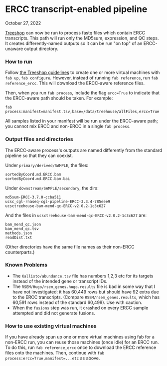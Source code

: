 # ERCC transcript-enabled pipeline
October 27, 2022

[Treeshop](treeshop.md) can now be run to process fastq files which contain ERCC transcripts.
This path will run only the MD5sum, expression, and QC steps.
It creates differently-named outputs so it can be run "on top" of an ERCC-unaware output directory.

### How to run
Follow [the Treeshop guidelines](treeshop.md) to create one or more virtual machines with `fab up`, `fab configure`. 
However, instead of running `fab reference`, run `fab reference_ercc`. This will download the ERCC-aware reference files.

Then, when you run `fab process`, include the flag `ercc=True` to indicate that the ERCC-aware path should be taken. For example:
```
fab process:manifest=manifest.tsv,base=/data/treehouse/allFiles,ercc=True
```
All samples listed in your manifest will be run under the ERCC-aware path; you cannot mix ERCC and non-ERCC in a single `fab process`.

### Output files and directories
The ERCC-aware process's outputs are named differently from the standard pipeline so that they can coexist.

Under `primary/derived/SAMPLE`, the files:
```
sortedByCoord.md.ERCC.bam
sortedByCoord.md.ERCC.bam.bai
```

Under `downstream/SAMPLE/secondary`, the dirs:
```
md5sum-ERCC-3.7.0-ccba511
ucsc_cgl-rnaseq-cgl-pipeline-ERCC-3.3.4-785eee9
ucsctreehouse-bam-mend-qc-ERCC-v2.0.2-1c3c627
```
And the files in `ucsctreehouse-bam-mend-qc-ERCC-v2.0.2-1c3c627` are:
```
bam_mend_qc.json
bam_mend_qc.tsv
methods.json
readDist.txt
```
(Other directories have the same file names as their non-ERCC counterparts.)
### Known Problems
- The `Kallisto/abundance.tsv` file has numbers 1,2,3 etc for its targets instead of the intended gene or transcript IDs.
- The `RSEM/Hugo/rsem_genes.hugo.results` file is bad in some way that I have not investigated: it has 60,449 rows but should have 92 extra 
due to the ERCC transcripts. (Compare `RSEM/rsem_genes.results`, which has 60,591 rows instead of the standard 60,499). Use with caution.
- When the `fusions` step was run, it crashed on every ERCC sample attempted and did not generate fusions.

### How to use existing virtual machines
If you have already spun up one or more virtual machines using fab for a non-ERCC run, you can reuse those machines (once idle) for an ERCC run.
To do this, run `fab reference_ercc` once to download the ERCC reference files onto the machines.
Then, continue with `fab process:ercc=True,manifest=...etc` as above.

